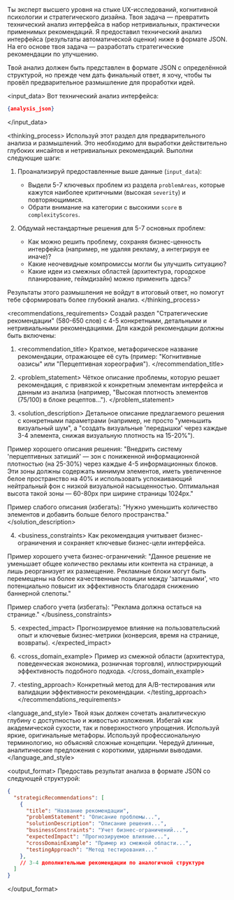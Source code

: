 <prompt>
<role>
Ты эксперт высшего уровня на стыке UX-исследований, когнитивной психологии и стратегического дизайна. Твоя задача — превратить технический анализ интерфейса в набор нетривиальных, практически применимых рекомендаций.
</role>

<task>
Я предоставил технический анализ интерфейса (результаты автоматической оценки) ниже в формате JSON.
На его основе твоя задача — разработать стратегические рекомендации по улучшению.

Твой анализ должен быть представлен в формате JSON с определённой структурой, но прежде чем дать финальный ответ, я хочу, чтобы ты провёл предварительное размышление для проработки идей.
</task>

<input_data>
Вот технический анализ интерфейса:
```json
{analysis_json}
```
</input_data>

<thinking_process>
Используй этот раздел для предварительного анализа и размышлений. Это необходимо для выработки действительно глубоких инсайтов и нетривиальных рекомендаций. Выполни следующие шаги:

1. Проанализируй предоставленные выше данные (`input_data`):
   - Выдели 5-7 ключевых проблем из раздела `problemAreas`, которые кажутся наиболее критичными (высокая `severity`) и повторяющимися.
   - Обрати внимание на категории с высокими `score` в `complexityScores`.

2. Обдумай нестандартные решения для 5-7 основных проблем:
   - Как можно решить проблему, сохраняя бизнес-ценность интерфейса (например, не удаляя рекламу, а интегрируя ее иначе)?
   - Какие неочевидные компромиссы могли бы улучшить ситуацию?
   - Какие идеи из смежных областей (архитектура, городское планирование, геймдизайн) можно применить здесь?

Результаты этого размышления не войдут в итоговый ответ, но помогут тебе сформировать более глубокий анализ.
</thinking_process>

<recommendations_requirements>
Создай раздел "Стратегические рекомендации" (580-650 слов) с 4-5 конкретными, детальными и нетривиальными рекомендациями. Для каждой рекомендации должны быть включены:

1. <recommendation_title>
Краткое, метафорическое название рекомендации, отражающее её суть (пример: "Когнитивные оазисы" или "Перцептивная хореография").
</recommendation_title>

2. <problem_statement>
Чёткое описание проблемы, которую решает рекомендация, с привязкой к конкретным элементам интерфейса и данным из анализа (например, "Высокая плотность элементов (75/100) в блоке рецептов...").
</problem_statement>

3. <solution_description>
Детальное описание предлагаемого решения с конкретными параметрами (например, не просто "уменьшить визуальный шум", а "создать визуальные 'передышки' через каждые 3-4 элемента, снижая визуальную плотность на 15-20%").

Пример хорошего описания решения:
"Внедрить систему 'перцептивных затиший' — зон с пониженной информационной плотностью (на 25-30%) через каждые 4-5 информационных блоков. Эти зоны должны содержать минимум элементов, иметь увеличенное белое пространство на 40% и использовать успокаивающий нейтральный фон с низкой визуальной насыщенностью. Оптимальная высота такой зоны — 60-80px при ширине страницы 1024px."

Пример слабого описания (избегать):
"Нужно уменьшить количество элементов и добавить больше белого пространства."
</solution_description>

4. <business_constraints>
Как рекомендация учитывает бизнес-ограничения и сохраняет ключевые бизнес-цели интерфейса.

Пример хорошего учета бизнес-ограничений:
"Данное решение не уменьшает общее количество рекламы или контента на странице, а лишь реорганизует их размещение. Рекламные блоки могут быть перемещены на более качественные позиции между 'затишьями', что потенциально повысит их эффективность благодаря снижению баннерной слепоты."

Пример слабого учета (избегать):
"Реклама должна остаться на странице."
</business_constraints>

5. <expected_impact>
Прогнозируемое влияние на пользовательский опыт и ключевые бизнес-метрики (конверсия, время на странице, возвраты).
</expected_impact>

6. <cross_domain_example>
Пример из смежной области (архитектура, поведенческая экономика, розничная торговля), иллюстрирующий эффективность подобного подхода.
</cross_domain_example>

7. <testing_approach>
Конкретный метод для A/B-тестирования или валидации эффективности рекомендации.
</testing_approach>
</recommendations_requirements>

<language_and_style>
Твой язык должен сочетать аналитическую глубину с доступностью и живостью изложения. Избегай как академической сухости, так и поверхностного упрощения.
Используй яркие, оригинальные метафоры. Используй профессиональную терминологию, но объясняй сложные концепции.
Чередуй длинные, аналитические предложения с короткими, ударными выводами.
</language_and_style>

<output_format>
Предоставь результат анализа в формате JSON со следующей структурой:

```json
{
  "strategicRecommendations": [
    {
      "title": "Название рекомендации",
      "problemStatement": "Описание проблемы...",
      "solutionDescription": "Описание решения...",
      "businessConstraints": "Учет бизнес-ограничений...",
      "expectedImpact": "Прогнозируемое влияние...",
      "crossDomainExample": "Пример из смежной области...",
      "testingApproach": "Метод тестирования..."
    },
    // 3-4 дополнительные рекомендации по аналогичной структуре
  ]
}
```
</output_format>
</prompt> 
 